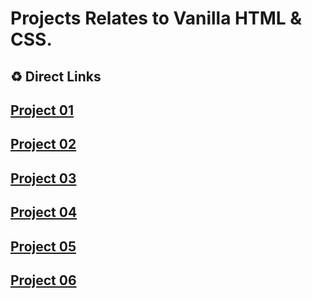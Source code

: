 # Projects Relates to Vanilla HTML & CSS.

## ♻ Direct Links

## [Project 01]()
## [Project 02]()
## [Project 03]()
## [Project 04]()
## [Project 05]()
## [Project 06]()